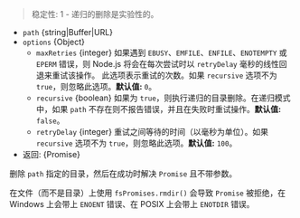 <!-- YAML
added: v10.0.0
changes:
  - version: v13.3.0
    pr-url: https://github.com/nodejs/node/pull/30644
    description: The `maxBusyTries` option is renamed to `maxRetries`, and its
                 default is 0. The `emfileWait` option has been removed, and
                 `EMFILE` errors use the same retry logic as other errors. The
                 `retryDelay` option is now supported. `ENFILE` errors are now
                 retried.
  - version: v12.10.0
    pr-url: https://github.com/nodejs/node/pull/29168
    description: The `recursive`, `maxBusyTries`, and `emfileWait` options are
                  now supported.
-->

> 稳定性: 1 - 递归的删除是实验性的。

* `path` {string|Buffer|URL}
* `options` {Object}
  * `maxRetries` {integer} 如果遇到 `EBUSY`、`EMFILE`、`ENFILE`、`ENOTEMPTY` 或 `EPERM` 错误，则 Node.js 将会在每次尝试时以 `retryDelay` 毫秒的线性回退来重试该操作。
    此选项表示重试的次数。如果 `recursive` 选项不为 `true`，则忽略此选项。**默认值:** `0`。
  * `recursive` {boolean} 如果为 `true`，则执行递归的目录删除。在递归模式中，如果 `path` 不存在则不报告错误，并且在失败时重试操作。**默认值:** `false`。
  * `retryDelay` {integer} 重试之间等待的时间（以毫秒为单位）。如果 `recursive` 选项不为 `true`，则忽略此选项。**默认值:** `100`。
* 返回: {Promise}

删除 `path` 指定的目录，然后在成功时解决 `Promise` 且不带参数。

在文件（而不是目录）上使用 `fsPromises.rmdir()` 会导致 `Promise` 被拒绝，在 Windows 上会带上 `ENOENT` 错误、在 POSIX 上会带上 `ENOTDIR` 错误。

